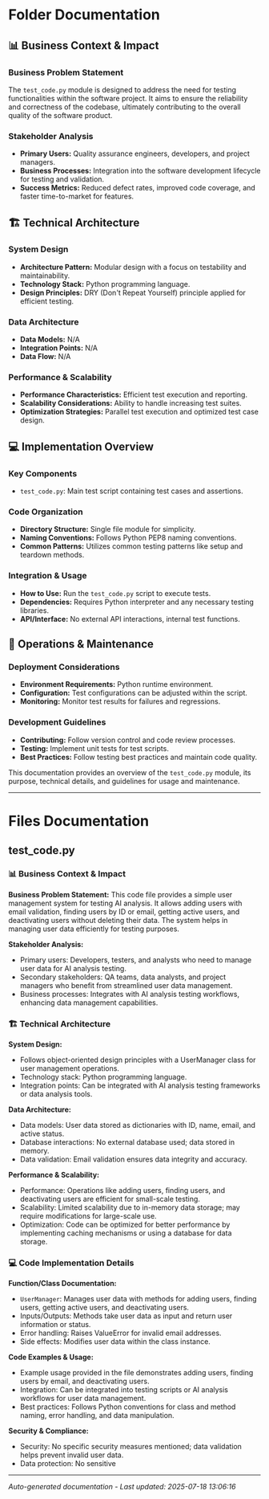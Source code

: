 # Folder Documentation

## 📊 Business Context & Impact

### Business Problem Statement
The `test_code.py` module is designed to address the need for testing functionalities within the software project. It aims to ensure the reliability and correctness of the codebase, ultimately contributing to the overall quality of the software product.

### Stakeholder Analysis  
- **Primary Users:** Quality assurance engineers, developers, and project managers.
- **Business Processes:** Integration into the software development lifecycle for testing and validation.
- **Success Metrics:** Reduced defect rates, improved code coverage, and faster time-to-market for features.

## 🏗️ Technical Architecture

### System Design
- **Architecture Pattern:** Modular design with a focus on testability and maintainability.
- **Technology Stack:** Python programming language.
- **Design Principles:** DRY (Don't Repeat Yourself) principle applied for efficient testing.

### Data Architecture
- **Data Models:** N/A
- **Integration Points:** N/A
- **Data Flow:** N/A

### Performance & Scalability
- **Performance Characteristics:** Efficient test execution and reporting.
- **Scalability Considerations:** Ability to handle increasing test suites.
- **Optimization Strategies:** Parallel test execution and optimized test case design.

## 💻 Implementation Overview

### Key Components
- `test_code.py`: Main test script containing test cases and assertions.

### Code Organization
- **Directory Structure:** Single file module for simplicity.
- **Naming Conventions:** Follows Python PEP8 naming conventions.
- **Common Patterns:** Utilizes common testing patterns like setup and teardown methods.

### Integration & Usage
- **How to Use:** Run the `test_code.py` script to execute tests.
- **Dependencies:** Requires Python interpreter and any necessary testing libraries.
- **API/Interface:** No external API interactions, internal test functions.

## 🔧 Operations & Maintenance

### Deployment Considerations
- **Environment Requirements:** Python runtime environment.
- **Configuration:** Test configurations can be adjusted within the script.
- **Monitoring:** Monitor test results for failures and regressions.

### Development Guidelines
- **Contributing:** Follow version control and code review processes.
- **Testing:** Implement unit tests for test scripts.
- **Best Practices:** Follow testing best practices and maintain code quality.

This documentation provides an overview of the `test_code.py` module, its purpose, technical details, and guidelines for usage and maintenance.

---

# Files Documentation

## test_code.py

### 📊 Business Context & Impact
**Business Problem Statement:**
This code file provides a simple user management system for testing AI analysis. It allows adding users with email validation, finding users by ID or email, getting active users, and deactivating users without deleting their data. The system helps in managing user data efficiently for testing purposes.

**Stakeholder Analysis:**
- Primary users: Developers, testers, and analysts who need to manage user data for AI analysis testing.
- Secondary stakeholders: QA teams, data analysts, and project managers who benefit from streamlined user data management.
- Business processes: Integrates with AI analysis testing workflows, enhancing data management capabilities.

### 🏗️ Technical Architecture
**System Design:**
- Follows object-oriented design principles with a UserManager class for user management operations.
- Technology stack: Python programming language.
- Integration points: Can be integrated with AI analysis testing frameworks or data analysis tools.

**Data Architecture:**
- Data models: User data stored as dictionaries with ID, name, email, and active status.
- Database interactions: No external database used; data stored in memory.
- Data validation: Email validation ensures data integrity and accuracy.

**Performance & Scalability:**
- Performance: Operations like adding users, finding users, and deactivating users are efficient for small-scale testing.
- Scalability: Limited scalability due to in-memory data storage; may require modifications for large-scale use.
- Optimization: Code can be optimized for better performance by implementing caching mechanisms or using a database for data storage.

### 💻 Code Implementation Details
**Function/Class Documentation:**
- `UserManager`: Manages user data with methods for adding users, finding users, getting active users, and deactivating users.
- Inputs/Outputs: Methods take user data as input and return user information or status.
- Error handling: Raises ValueError for invalid email addresses.
- Side effects: Modifies user data within the class instance.

**Code Examples & Usage:**
- Example usage provided in the file demonstrates adding users, finding users by email, and deactivating users.
- Integration: Can be integrated into testing scripts or AI analysis workflows for user data management.
- Best practices: Follows Python conventions for class and method naming, error handling, and data manipulation.

**Security & Compliance:**
- Security: No specific security measures mentioned; data validation helps prevent invalid user data.
- Data protection: No sensitive

---
*Auto-generated documentation - Last updated: 2025-07-18 13:06:16*
